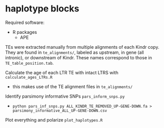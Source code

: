 # haplotype blocks

Required software:

- R packages
	- APE


TEs were extracted manually from multiple alignments of each Kindr copy.
They are found in ```te_alignments/```, labeled as upstream, in gene (all intronic), or downstream of Kindr. 
These names correspond to those in ```TE_table_position.tab```.

Calculate the age of each LTR TE with intact LTRS with ```calculate_ages_LTRs.R```

 - this makes use of the TE alignment files in ```te_alignments/```

Identify parsimony informative SNPs ```pars_inform_snps.py```

 - ```python pars_inf_snps.py ALL_KINDR_TE_REMOVED_UP-GENE-DOWN.fa > parsimony_informative_ALL_UP-GENE-DOWN.csv```

Plot everything and polarize ```plot_haplotypes.R```


